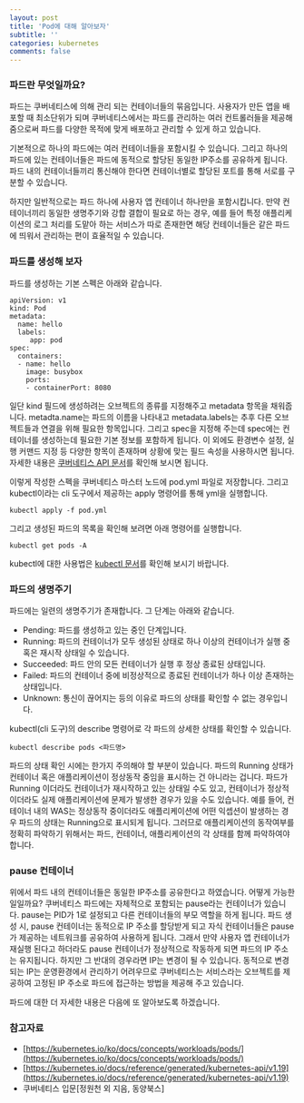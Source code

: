 ```yaml
---
layout: post
title: 'Pod에 대해 알아보자'
subtitle: ''
categories: kubernetes
comments: false
---
```


### 파드란 무엇일까요?
파드는 쿠버네티스에 의해 관리 되는 컨테이너들의 묶음입니다. 사용자가 만든 앱을 배포할 때 최소단위가 되며 쿠버네티스에서는 파드를 관리하는 여러 컨트롤러들을 제공해줌으로써 파드를 다양한 목적에 맞게 배포하고 관리할 수 있게 하고 있습니다. 

기본적으로 하나의 파드에는 여러 컨테이너들을 포함시킬 수 있습니다. 그리고 하나의 파드에 있는 컨테이너들은 파드에 동적으로 할당된 동일한 IP주소를 공유하게 됩니다. 파드 내의 컨테이너들끼리 통신해야 한다면 컨테이너별로 할당된 포트를 통해 서로를 구분할 수 있습니다. 

하지만 일반적으로는 파드 하나에 사용자 앱 컨테이너 하나만을 포함시킵니다. 만약 컨테이너끼리 동일한 생명주기와 강합 결합이 필요로 하는 경우, 예를 들어 특정 애플리케이션의 로그 처리를 도맡아 하는 서비스가 따로 존재한면 해당 컨테이너들은 같은 파드에 띄워서 관리하는 편이 효율적일 수 있습니다.

### 파드를 생성해 보자
파드를 생성하는 기본 스펙은 아래와 같습니다. 
```
apiVersion: v1
kind: Pod
metadata:
  name: hello
  labels:
     app: pod
spec:
  containers:
  - name: hello
    image: busybox
    ports:
    - containerPort: 8080
```
일단 kind 필드에 생성하려는 오브젝트의 종류를 지정해주고 metadata 항목을 채워줍니다. metadta.name는 파드의 이름을 나타내고 metadata.labels는 추후 다른 오브젝트들과 연결을 위해 필요한 항목입니다.
그리고 spec을 지정해 주는데 spec에는 컨테이너를 생성하는데 필요한 기본 정보를 포함하게 됩니다. 이 외에도 환경변수 설정, 실행 커맨드 지정 등 다양한 항목이 존재하며 상황에 맞는 필드 속성을 사용하시면 됩니다. 자세한 내용은 [쿠버네티스 API 문서](https://kubernetes.io/docs/reference/generated/kubernetes-api/v1.19)를 확인해 보시면 됩니다. 

이렇게 작성한 스펙을 쿠버네티스 마스터 노드에 pod.yml 파일로 저장합니다. 그리고 kubectl이라는 cli 도구에서 제공하는 apply 명령어를 통해 yml을 실행합니다. 
```
kubectl apply -f pod.yml
```
그리고 생성된 파드의 목록을 확인해 보려면 아래 명령어를 실행합니다. 
```
kubectl get pods -A
```
kubectl에 대한 사용법은 [kubectl 문서](https://kubernetes.io/docs/reference/kubectl/overview/)를 확인해 보시기 바랍니다. 

### 파드의 생명주기
파드에는 일련의 생명주기가 존재합니다. 그 단계는 아래와 같습니다.

- Pending: 파드를 생성하고 있는 중인 단계입니다.
- Running: 파드의 컨테이너가 모두 생성된 상태로 하나 이상의 컨테이너가 실행 중 혹은 재시작 상태일 수 있습니다. 
- Succeeded: 파드 안의 모든 컨테이너가 실행 후 정상 종료된 상태입니다. 
- Failed: 파드의 컨테이너 중에 비정상적으로 종료된 컨테이너가 하나 이상 존재하는 상태입니다.
- Unknown: 통신이 끊어지는 등의 이유로 파드의 상태를 확인할 수 없는 경우입니다.

kubectl(cli 도구)의 describe 명령어로 각 파드의 상세한 상태를 확인할 수 있습니다. 
```
kubectl describe pods <파드명>
```

파드의 상태 확인 시에는 한가지 주의해야 할 부분이 있습니다. 파드의 Running 상태가 컨테이너 혹은 애플리케이션이 정상동작 중임을 표시하는 건 아니라는 겁니다. 파드가 Running 이더라도 컨테이너가 재시작하고 있는 상태일 수도 있고, 컨테이너가 정상적이더라도 실제 애플리케이션에 문제가 발생한 경우가 있을 수도 있습니다. 예를 들어, 컨테이너 내의 WAS는 정상동작 중이더라도 애플리케이션에 어떤 익셉션이 발생하는 경우 파드의 상태는 Running으로 표시되게 됩니다. 그러므로 애플리케이션의 동작여부를 정확히 파악하기 위해서는 파드, 컨테이너, 애플리케이션의 각 상태를 함께 파악하여야 합니다. 

### pause 컨테이너
위에서 파드 내의 컨테이너들은 동일한 IP주소를 공유한다고 하였습니다. 어떻게 가능한 일일까요? 쿠버네티스 파드에는 자체적으로 포함되는 pause라는 컨테이너가 있습니다. pause는 PID가 1로 설정되고 다른 컨테이너들의 부모 역할을 하게 됩니다. 파드 생성 시, pause 컨테이너는 동적으로 IP 주소를 할당받게 되고 자식 컨테이너들은 pause가 제공하는 네트워크를 공유하여 사용하게 됩니다. 그래서 만약 사용자 앱 컨테이너가 재실행 된다고 하더라도 pause 컨테이너가 정상적으로 작동하게 되면 파드의 IP 주소는 유지됩니다. 하지만 그 반대의 경우라면 IP는 변경이 될 수 있습니다. 동적으로 변경되는 IP는 운영환경에서 관리하기 어려우므로 쿠버네티스는 서비스라는 오브젝트를 제공하여 고정된 IP 주소로 파드에 접근하는 방법을 제공해 주고 있습니다. 

파드에 대한 더 자세한 내용은 다음에 또 알아보도록 하겠습니다. 


### 참고자료
- [https://kubernetes.io/ko/docs/concepts/workloads/pods/](https://kubernetes.io/ko/docs/concepts/workloads/pods/)
- [https://kubernetes.io/docs/reference/generated/kubernetes-api/v1.19](https://kubernetes.io/docs/reference/generated/kubernetes-api/v1.19)
- 쿠버네티스 입문[정원천 외 지음, 동양북스]